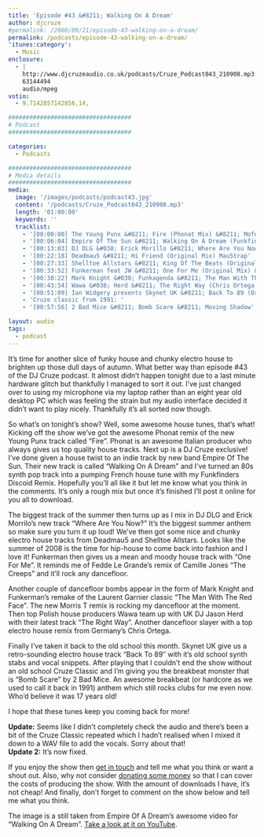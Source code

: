 ```yaml
---
title: 'Episode #43 &#8211; Walking On A Dream'
author: djcruze
#permalink: /2008/09/21/episode-43-walking-on-a-dream/
permalink: /podcasts/episode-43-walking-on-a-dream/
'itunes:category':
  - Music
enclosure:
  - |
    http://www.djcruzeaudio.co.uk/podcasts/Cruze_Podcast043_210908.mp3
    63144494
    audio/mpeg
votio:
  - 9.7142857142856,14,

###################################
# Podcast
###################################

categories:
  - Podcasts

###################################
# Media details
###################################
media:
  image: '/images/podcasts/podcast43.jpg'
  content: '/podcasts/Cruze_Podcast043_210908.mp3'
  length: '01:00:00'
  keywords: ''
  tracklist:
    - '[00:00:00] The Young Punx &#8211; Fire (Phonat Mix) &#8211; Mofo Hifi'
    - '[00:06:04] Empire Of The Sun &#8211; Walking On A Dream (Funkfinders Discoid Remix) &#8211; CDR'
    - '[00:13:03] DJ DLG &#038; Erick Morillo &#8211; Where Are You Now (Original Mix) &#8211; Subliminal'
    - '[00:22:18] Deadmau5 &#8211; Hi Friend (Original Mix) Mau5trap'
    - '[00:27:33] Shelltoe Allstars &#8211; King Of The Beats (Original Mix) &#8211; Hoxton Whores'
    - '[00:33:52] Funkerman feat JW &#8211; One For Me (Original Mix) &#8211; Stealth'
    - '[00:38:22] Mark Knight &#038; Funkagenda &#8211; The Man With The Red Face (Morris T Remix) &#8211; Oxyd'
    - '[00:43:54] Wawa &#038; Herd &#8211; The Right Way (Chris Ortega Mix) &#8211; JFunk Recordings'
    - '[00:51:09] Ian Widgery presents Skynet UK &#8211; Back To 89 (Original Mix) 852 Recordings'
    - 'Cruze classic from 1991: '
    - '[00:57:56] 2 Bad Mice &#8211; Bomb Scare &#8211; Moving Shadow'

layout: audio
tags:
  - podcast
---
```


It&#8217;s time for another slice of funky house and chunky electro house to brighten up those dull days of autumn. What better way than episode #43 of the DJ Cruze podcast. It almost didn&#8217;t happen tonight due to a last minute hardware glitch but thankfully I managed to sort it out. I&#8217;ve just changed over to using my microphone via my laptop rather than an eight year old desktop PC which was feeling the strain but my audio interface decided it didn&#8217;t want to play nicely. Thankfully it&#8217;s all sorted now though.

So what&#8217;s on tonight&#8217;s show? Well, some awesome house tunes, that&#8217;s what! Kicking off the show we&#8217;ve got the awesome Phonat remix of the new Young Punx track called &#8220;Fire&#8221;. Phonat is an awesome Italian producer who always gives us top quality house tracks. Next up is a DJ Cruze exclusive! I&#8217;ve done given a house twist to an indie track by new band Empire Of The Sun. Their new track is called &#8220;Walking On A Dream&#8221; and I&#8217;ve turned an 80s synth pop track into a pumping French house tune with my Funkfinders Discoid Remix. Hopefully you&#8217;ll all like it but let me know what you think in the comments. It&#8217;s only a rough mix but once it&#8217;s finished I&#8217;ll post it online for you all to download.

The biggest track of the summer then turns up as I mix in DJ DLG and Erick Morrilo&#8217;s new track &#8220;Where Are You Now?&#8221; It&#8217;s the biggest summer anthem so make sure you turn it up loud! We&#8217;ve then got some nice and chunky electro house tracks from Deadmau5 and Shelltoe Allstars. Looks like the summer of 2008 is the time for hip-house to come back into fashion and I love it! Funkerman then gives us a mean and moody house track with &#8220;One For Me&#8221;. It reminds me of Fedde Le Grande&#8217;s remix of Camille Jones &#8220;The Creeps&#8221; and it&#8217;ll rock any dancefloor.

Another couple of dancefloor bombs appear in the form of Mark Knight and Funkerman&#8217;s remake of the Laurent Garnier classic &#8220;The Man With The Red Face&#8221;. The new Morris T remix is rocking my dancefloor at the moment. Then top Polish house producers Wawa team up with UK DJ Jason Herd with their latest track &#8220;The Right Way&#8221;. Another dancefloor slayer with a top electro house remix from Germany&#8217;s Chris Ortega.

Finally I&#8217;ve taken it back to the old school this month. Skynet UK give us a retro-sounding electro house track &#8220;Back To 89&#8243; with it&#8217;s old school synth stabs and vocal snippets. After playing that I couldn&#8217;t end the show without an old school Cruze Classic and I&#8217;m giving you the breakbeat monster that is &#8220;Bomb Scare&#8221; by 2 Bad Mice. An awesome breakbeat (or hardcore as we used to call it back in 1991) anthem which still rocks clubs for me even now. Who&#8217;d believe it was 17 years old!

I hope that these tunes keep you coming back for more!

**Update:** Seems like I didn&#8217;t completely check the audio and there&#8217;s been a bit of the Cruze Classic repeated which I hadn&#8217;t realised when I mixed it down to a WAV file to add the vocals. Sorry about that!  
**Update 2:** It&#8217;s now fixed.

If you enjoy the show then [get in touch][2] and tell me what you think or want a shout out. Also, why not consider [donating some money][3] so that I can cover the costs of producing the show. With the amount of downloads I have, it&#8217;s not cheap! And finally, don&#8217;t forget to comment on the show below and tell me what you think.

The image is a still taken from Empire Of A Dream&#8217;s awesome video for &#8220;Walking On A Dream&#8221;. [Take a look at it on YouTube][6].

[1]: http://www.djcruze.co.uk/cms/wp-content/uploads/2008/09/podcast43.jpg
[2]: /contact
[3]: http://www.dreamhost.com/donate.cgi?id=8244
[4]: http://www.djcruze.co.uk/cms/wp-content/DownloadButton.gif
[5]: http://www.djcruzeaudio.co.uk/podcasts/Cruze_Podcast043_210908.mp3
[6]: http://www.youtube.com/watch?v=zmM2RwlxGt0
